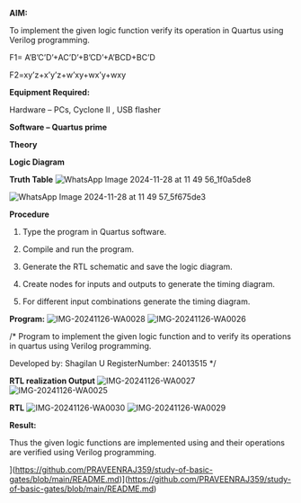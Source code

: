 **AIM:**

To implement the given logic function verify its operation in Quartus using Verilog programming.

F1= A’B’C’D’+AC’D’+B’CD’+A’BCD+BC’D 

F2=xy’z+x’y’z+w’xy+wx’y+wxy

**Equipment Required:**

Hardware – PCs, Cyclone II , USB flasher

**Software – Quartus prime**

**Theory**

**Logic Diagram**

**Truth Table**
![WhatsApp Image 2024-11-28 at 11 49 56_1f0a5de8](https://github.com/user-attachments/assets/369bbbd1-693d-47db-bf59-be125dd1cbe7)

![WhatsApp Image 2024-11-28 at 11 49 57_5f675de3](https://github.com/user-attachments/assets/ac6b1152-686e-4036-92ac-c469b2566e7e)



**Procedure**

1.	Type the program in Quartus software.

2.	Compile and run the program.

3.	Generate the RTL schematic and save the logic diagram.

4.	Create nodes for inputs and outputs to generate the timing diagram.

5.	For different input combinations generate the timing diagram.


**Program:**
![IMG-20241126-WA0028](https://github.com/user-attachments/assets/17993fee-fb7f-453c-bd1e-66fd9befce64)
![IMG-20241126-WA0026](https://github.com/user-attachments/assets/a690645b-d464-40c3-bdd6-9d2cfc069cef)

/* Program to implement the given logic function and to verify its operations in quartus using Verilog programming. 

Developed by: Shagilan U
RegisterNumber: 24013515 */


**RTL realization Output**
![IMG-20241126-WA0027](https://github.com/user-attachments/assets/8ced5433-0052-41fd-b9a3-78f2f74480bf)
![IMG-20241126-WA0025](https://github.com/user-attachments/assets/348325e0-1575-4c70-952f-69b32db3def4)

**RTL**
![IMG-20241126-WA0030](https://github.com/user-attachments/assets/582559b8-8624-41d2-abdb-d7a325b5d930)
![IMG-20241126-WA0029](https://github.com/user-attachments/assets/00bda3c3-81b4-44f4-a60c-ef6e7a8851d3)



**Result:**

Thus the given logic functions are implemented using and their operations are verified using Verilog programming.

](https://github.com/PRAVEENRAJ359/study-of-basic-gates/blob/main/README.md)](https://github.com/PRAVEENRAJ359/study-of-basic-gates/blob/main/README.md)

